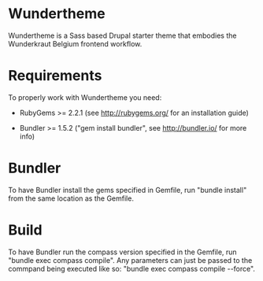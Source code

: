 Wundertheme
===========

Wundertheme is a Sass based Drupal starter theme that embodies the Wunderkraut Belgium frontend workflow.

Requirements
===========
To properly work with Wundertheme you need:

- RubyGems >= 2.2.1 (see http://rubygems.org/ for an installation guide)

- Bundler  >= 1.5.2 ("gem install bundler", see http://bundler.io/ for more info)

Bundler
===========
To have Bundler install the gems specified in Gemfile, run "bundle install" from the same location as the Gemfile.

Build
===========
To have Bundler run the compass version specified in the Gemfile, run "bundle exec compass compile". Any parameters can just be passed to the commpand being executed like so: "bundle exec compass compile --force".
